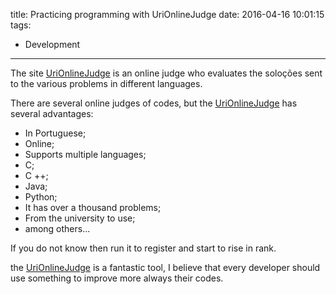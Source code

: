 title: Practicing programming with UriOnlineJudge
date: 2016-04-16 10:01:15
tags:
 - Development
---
The site [UriOnlineJudge](http://www.urionlinejudge.com.br/ "Official Site") is an online judge who evaluates the soloções sent to the various problems in different languages.
<!--more-->
There are several online judges of codes, but the [UriOnlineJudge](http://www.urionlinejudge.com.br/ "Official Site") has several advantages:
  - In Portuguese;
  - Online;
  - Supports multiple languages;
   - C;
   - C ++;
   - Java;
   - Python;
  - It has over a thousand problems;
  - From the university to use;
  - among others...

If you do not know then run it to register and start to rise in rank.

the [UriOnlineJudge](http://www.urionlinejudge.com.br/ "Official Site") is a fantastic tool, I believe that every developer should use something to improve more always their codes.
